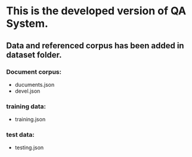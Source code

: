 # This is the developed version of QA System.
## Data and referenced corpus has been added in dataset folder.
### Document corpus: <br>
* ducuments.json <br>
* devel.json <br>
### training data: <br>
* training.json <br>
### test data: <br>
* testing.json <br>
